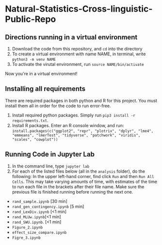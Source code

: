 # Natural-Statistics-Cross-linguistic-Public-Repo

## Directions running in a virtual environment

1) Download the code from this repository, and ```cd``` into the directory
2) To create a virtual environment with name NAME, in terminal, write ```python3 -m venv NAME```
3) To activate the virutal environment, run ```source NAME/bin/activate```

Now you're in a virtual environment!
  
## Installing all requirements
There are required packages in both python and R for this project. You must install them all in order for the code to run error-free.  
  
  1) Install required python packages. Simply run `pip3 install -r requirements.txt`.
  2) Install R packages. Enter an R console window, and run: ```install.packages(c("ggplot2", "repr", "plotrix", "dplyr", "lme4", "emmeans", "lmerTest", "tidyverse", "patchwork", "viridis", "scales", "cowplot"))```
 
  
## Running Code in Jupyter Lab
  
  1) In the command line, type ```jupyter lab```
  2) For each of the listed files below (all in the `analysis` folder), do the following: In the upper left-hand corner, find click `Run` and then `Run All Cells`. This may take varying amounts of time, with estimates of the time to run each file in the brackets after their file name. Make sure the previous file is finished running before running the next one.

- `rand_sample.ipynb` [30 min]
- `rand_gen_contingency.ipynb` [5 min]
- `rand_LexDiv.ipynb` [<1 min]
- `rand_MLUw.ipynb`[<1 min]
- `rand_SWU.ipynb`. [<1 min]
- `Figure_2.ipynb`
- `effect_size_compare.ipynb`
- `Figre_3.ipynb`
